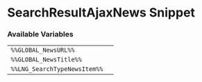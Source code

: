 # SearchResultAjaxNews Snippet

### Available Variables
|||
|---|---|
| `%%GLOBAL_NewsURL%%` |
| `%%GLOBAL_NewsTitle%%` |
| `%%LNG_SearchTypeNewsItem%%` |
